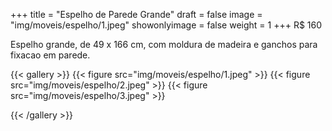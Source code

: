 +++
title = "Espelho de Parede Grande"
draft = false
image = "img/moveis/espelho/1.jpeg"
showonlyimage = false
weight = 1
+++
<span class="price">R$ 160</span>

<!--more-->

Espelho grande, de 49 x 166 cm, com moldura de madeira e ganchos para fixacao em parede. 

{{< gallery >}}
{{< figure src="img/moveis/espelho/1.jpeg" >}}
{{< figure src="img/moveis/espelho/2.jpeg" >}}
{{< figure src="img/moveis/espelho/3.jpeg" >}}

{{< /gallery >}}
